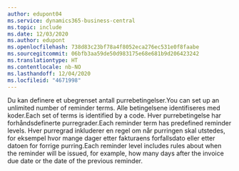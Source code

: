 ```yaml
---
author: edupont04
ms.service: dynamics365-business-central
ms.topic: include
ms.date: 12/03/2020
ms.author: edupont
ms.openlocfilehash: 738d83c23bf78a4f8052eca276ec531e0f8faabe
ms.sourcegitcommit: 06bfb3aa59de50d983175e68e681b9d206423242
ms.translationtype: HT
ms.contentlocale: nb-NO
ms.lasthandoff: 12/04/2020
ms.locfileid: "4671998"
---
```

<span data-ttu-id="19698-101">Du kan definere et ubegrenset antall purrebetingelser.</span><span class="sxs-lookup"><span data-stu-id="19698-101">You can set up an unlimited number of reminder terms.</span></span> <span data-ttu-id="19698-102">Alle betingelsene identifiseres med koder.</span><span class="sxs-lookup"><span data-stu-id="19698-102">Each set of terms is identified by a code.</span></span> <span data-ttu-id="19698-103">Hver purrebetingelse har forhåndsdefinerte purregrader.</span><span class="sxs-lookup"><span data-stu-id="19698-103">Each reminder term has predefined reminder levels.</span></span> <span data-ttu-id="19698-104">Hver purregrad inkluderer en regel om når purringen skal utstedes, for eksempel hvor mange dager etter fakturaens forfallsdato eller etter datoen for forrige purring.</span><span class="sxs-lookup"><span data-stu-id="19698-104">Each reminder level includes rules about when the reminder will be issued, for example, how many days after the invoice due date or the date of the previous reminder.</span></span>
